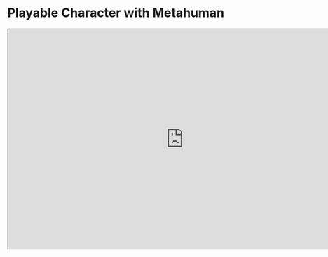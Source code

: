 # Playable Character with Metahuman

<p><iframe title="YouTube video player" src="https://www.youtube.com/embed/x7acIActe-k?si=Ijtrt_Fk0y_K5L7n" width="800" height="500" allowfullscreen="allowfullscreen" allow="accelerometer; autoplay; clipboard-write; encrypted-media; gyroscope; picture-in-picture; web-share"></iframe></p>